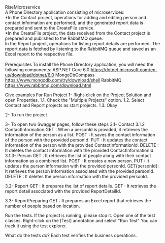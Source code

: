 RiseMicroservice<br/>
A Phone Directory application consisting of microservices:<br/>
*In the Contact project, operations for adding and editing person and contact information are performed, and the generated report data is prepared and sent to the CreateFile service.<br/>
*In the CreateFile project, the data received from the Contact project is prepared and published to the RabbitMQ queue.<br/>
In the Report project, operations for listing report details are performed. The report data is fetched by listening to the RabbitMQ queue and saved as an Excel report to the respective file.<br/>
<br/>
Prerequisites
To install the Phone Directory application, you will need the following components:
ASP.NET Core 6.0
https://dotnet.microsoft.com/en-us/download/dotnet/6.0
MongoDbCompass
https://www.mongodb.com/try/download/shell
RabbitMQ
https://www.rabbitmq.com/download.html



Give examples
For Run Project
1- Right-click on the Project Solution and open Properties.
  1.1. Check the "Multiple Projects" option.
  1.2. Select Contact and Report projects as start projects.
  1.3. Okay

2- To run the project

3- To open two Swagger pages, follow these steps
  3.1- Contact 
  3.1.2 ContactInformation
        GET     : When a personId is provided, it retrieves the information of the person as a list.
        POST    : It saves the contact information of the person with the provided personId.
        PUT     : It updates the contact information of the person with the provided ContactInformationId.
        DELETE  : It deletes the contact information with the provided ContactInformationId.
  3.1.3- Person
        GET     : It retrieves the list of people along with their contact information as a combined list.
        POST    : It creates a new person.
        PUT     : It updates the person information with the provided personId.
        GET{personId}: It retrieves the person information associated with the provided personId.        
        DELETE  : It deletes the person information with the provided personId.
        
  3.2- Report
        GET     : It prepares the list of report details.
        GET    : It retrieves the report detail associated with the provided ReportDetailId.
        
  3.3- ReportPreparing
        GET     : It prepares an Excel report that retrieves the number of people based on location.



Run the tests.
If the project is running, please stop it.
Open one of the test classes. Right-click on the [Test] annotation and select "Run Test"
You can track it using the test explorer.

What do the tests do?
Each test verifies the business operations.

